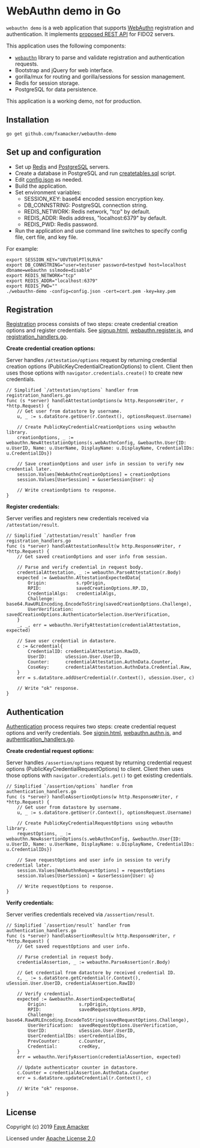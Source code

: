 # WebAuthn demo in Go

`webauthn demo` is a web application that supports [WebAuthn](https://w3c.github.io/webauthn/) registration and authentication.  It implements [proposed REST API](https://fidoalliance.org/specs/fido-v2.0-rd-20180702/fido-server-v2.0-rd-20180702.html#transport-binding-profile) for FIDO2 servers.

This application uses the following components:
* [`webauthn`](https://www.github.com/fxamacker/webauthn) library to parse and validate registration and authentication requests.
* Bootstrap and jQuery for web interface.
* gorilla/mux for routing and gorilla/sessions for session management.
* Redis for session storage. 
* PostgreSQL for data persistence.  

This application is a working demo, not for production.

## Installation 

```
go get github.com/fxamacker/webauthn-demo
```

## Set up and configuration 

* Set up [Redis](https://redis.io) and [PostgreSQL](https://www.postgresql.org) servers.
* Create a database in PostgreSQL and run [createtables.sql](createtables.sql) script.
* Edit [config.json](config.json) as needed.
* Build the application.
* Set environment variables: 
  * SESSION_KEY: base64 encoded session encryption key.
  * DB_CONNSTRING: PostgreSQL connection string.
  * REDIS_NETWORK: Redis network, "tcp" by default.
  * REDIS_ADDR: Redis address, "localhost:6379" by default.
  * REDIS_PWD: Redis password.
* Run the application and use command line switches to specify config file, cert file, and key file. 

For example:
```
export SESSION_KEY="U0VTU0lPTl9LRVk" 
export DB_CONNSTRING="user=testuser password=testpwd host=localhost dbname=webauthn sslmode=disable"
export REDIS_NETWORK="tcp"
export REDIS_ADDR="localhost:6379"
export REDIS_PWD=""
./webauthn-demo -config=config.json -cert=cert.pem -key=key.pem
```

## Registration

[Registration](https://fidoalliance.org/specs/fido-v2.0-rd-20180702/fido-server-v2.0-rd-20180702.html#registration-overview) process consists of two steps: create credential creation options and register credentials.  See [signup.html](static/signup.html), [webauthn.register.js](static/js/webauthn.register.js), and [registration_handlers.go](registration_handlers.go).

**Create credential creation options:**

Server handles `/attestation/options` request by returning credential creation options (PublicKeyCredentialCreationOptions) to client.  Client then uses those options with `navigator.credentials.create()` to create new credentials.  

```
// Simplified `/attestation/options` handler from registration_handlers.go
func (s *server) handleAttestationOptions(w http.ResponseWriter, r *http.Request) {
    // Get user from datastore by username.
    u, _ := s.dataStore.getUser(r.Context(), optionsRequest.Username)
    
    // Create PublicKeyCredentialCreationOptions using webauthn library.
	creationOptions, _ := webauthn.NewAttestationOptions(s.webAuthnConfig, &webauthn.User{ID: u.UserID, Name: u.UserName, DisplayName: u.DisplayName, CredentialIDs: u.CredentialIDs})

    // Save creationOptions and user info in session to verify new credential later.
    session.Values[WebAuthnCreationOptions] = creationOptions
    session.Values[UserSession] = &userSession{User: u}

    // Write creationOptions to response.
}
```

**Register credentials:**

Server verifies and registers new credentials received via `/attestation/result`.

```
// Simplified `/attestation/result` handler from registration_handlers.go
func (s *server) handleAttestationResult(w http.ResponseWriter, r *http.Request) {
	// Get saved creationOptions and user info from session.

	// Parse and verify credential in request body.
	credentialAttestation, _ := webauthn.ParseAttestation(r.Body)
	expected := &webauthn.AttestationExpectedData{
		Origin:           s.rpOrigin,
		RPID:             savedCreationOptions.RP.ID,
		CredentialAlgs:   credentialAlgs,
		Challenge:        base64.RawURLEncoding.EncodeToString(savedCreationOptions.Challenge),
		UserVerification: savedCreationOptions.AuthenticatorSelection.UserVerification,
	}    
	_, _, err = webauthn.VerifyAttestation(credentialAttestation, expected)

	// Save user credential in datastore.
	c := &credential{
		CredentialID: credentialAttestation.RawID,
		UserID:       uSession.User.UserID,
		Counter:      credentialAttestation.AuthnData.Counter,
		CoseKey:      credentialAttestation.AuthnData.Credential.Raw,
	}    
	err = s.dataStore.addUserCredential(r.Context(), uSession.User, c)

    // Write "ok" response. 
}
```

## Authentication

[Authentication](https://fidoalliance.org/specs/fido-v2.0-rd-20180702/fido-server-v2.0-rd-20180702.html#authentication-overview) process requires two steps: create credential request options and verify credentials.  See [signin.html](static/signin.html), [webauthn.authn.js](static/js/webauthn.authn.js), and [authentication_handlers.go](authentication_handlers.go).

**Create credential request options:**

Server handles `/assertion/options` request by returning credential request options (PublicKeyCredentialRequestOptions) to client.  Client then uses those options with `navigator.credentials.get()` to get existing credentials.  

```
// Simplified `/assertion/options` handler from authentication_handlers.go
func (s *server) handleAssertionOptions(w http.ResponseWriter, r *http.Request) {
    // Get user from datastore by username.
    u, _ := s.dataStore.getUser(r.Context(), optionsRequest.Username)
    
    // Create PublicKeyCredentialRequestOptions using webauthn library.
    requestOptions, _ := webauthn.NewAssertionOptions(s.webAuthnConfig, &webauthn.User{ID: u.UserID, Name: u.UserName, DisplayName: u.DisplayName, CredentialIDs: u.CredentialIDs})

	// Save requestOptions and user info in session to verify credential later.
    session.Values[WebAuthnRequestOptions] = requestOptions
    session.Values[UserSession] = &userSession{User: u}

    // Write requestOptions to response.
}
```

**Verify credentials:**

Server verifies credentials received via `/asssertion/result`.

```
// Simplified `/assertion/result` handler from authentication_handlers.go
func (s *server) handleAssertionResult(w http.ResponseWriter, r *http.Request) {
	// Get saved requestOptions and user info.

	// Parse credential in request body.
	credentialAssertion, _ := webauthn.ParseAssertion(r.Body)

	// Get credential from datastore by received credential ID.
	c, _ := s.dataStore.getCredential(r.Context(), uSession.User.UserID, credentialAssertion.RawID)

	// Verify credential.
	expected := &webauthn.AssertionExpectedData{
		Origin:            s.rpOrigin,
		RPID:              savedRequestOptions.RPID,
		Challenge:         base64.RawURLEncoding.EncodeToString(savedRequestOptions.Challenge),
		UserVerification:  savedRequestOptions.UserVerification,
		UserID:            uSession.User.UserID,
		UserCredentialIDs: userCredentialIDs,
		PrevCounter:       c.Counter,
		Credential:        credKey,
	}
	err = webauthn.VerifyAssertion(credentialAssertion, expected)

	// Update authenticator counter in datastore.
	c.Counter = credentialAssertion.AuthnData.Counter
	err = s.dataStore.updateCredential(r.Context(), c)

    // Write "ok" response. 
}
```

## License 

Copyright (c) 2019 [Faye Amacker](https://github.com/fxamacker)

Licensed under [Apache License 2.0](LICENSE)
